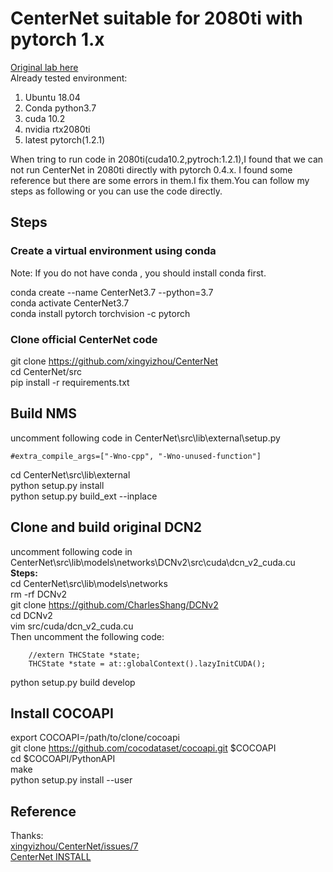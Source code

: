 # CenterNet suitable for 2080ti with pytorch 1.x
[Original lab here](https://github.com/xingyizhou/CenterNet)  
Already tested environment:
1. Ubuntu 18.04
2. Conda python3.7
3. cuda 10.2
4. nvidia rtx2080ti
5. latest pytorch(1.2.1)

When tring to run code in 2080ti(cuda10.2,pytroch:1.2.1),I found that we can not  run CenterNet in 2080ti directly with pytorch 0.4.x. I found some reference but there are some errors in them.I fix them.You can follow my steps as following or you can use the code directly.

## Steps
### Create a virtual environment using conda
Note: If you do not have conda , you should install conda first.  

conda create --name CenterNet3.7 --python=3.7   
conda activate CenterNet3.7  
conda install pytorch torchvision -c pytorch  


### Clone official CenterNet code
git clone https://github.com/xingyizhou/CenterNet  
cd CenterNet/src  
pip install -r requirements.txt  

## Build NMS
uncomment following code in CenterNet\src\lib\external\setup.py  
```
#extra_compile_args=["-Wno-cpp", "-Wno-unused-function"]
```
cd CenterNet\src\lib\external  
python setup.py install  
python setup.py build_ext --inplace  

## Clone and build original DCN2
uncomment following code in CenterNet\src\lib\models\networks\DCNv2\src\cuda\dcn_v2_cuda.cu  
**Steps:**  
cd CenterNet\src\lib\models\networks  
rm -rf DCNv2  
git clone https://github.com/CharlesShang/DCNv2  
cd DCNv2  
vim src/cuda/dcn_v2_cuda.cu  
Then uncomment the following code:  
```
	//extern THCState *state;
	THCState *state = at::globalContext().lazyInitCUDA();
```
python setup.py build develop  

## Install COCOAPI
export COCOAPI=/path/to/clone/cocoapi  
git clone https://github.com/cocodataset/cocoapi.git $COCOAPI  
cd $COCOAPI/PythonAPI  
make  
python setup.py install --user  

## Reference  
Thanks:  
[xingyizhou/CenterNet/issues/7](https://github.com/xingyizhou/CenterNet/issues/7)  
[CenterNet INSTALL](https://github.com/xingyizhou/CenterNet/blob/master/readme/INSTALL.md)  
